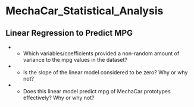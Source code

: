 # MechaCar_Statistical_Analysis
## Linear Regression to Predict MPG
* * Which variables/coefficients provided a non-random amount of variance to the mpg values in the dataset?
* * Is the slope of the linear model considered to be zero? Why or why not?
* * Does this linear model predict mpg of MechaCar prototypes effectively? Why or why not?

